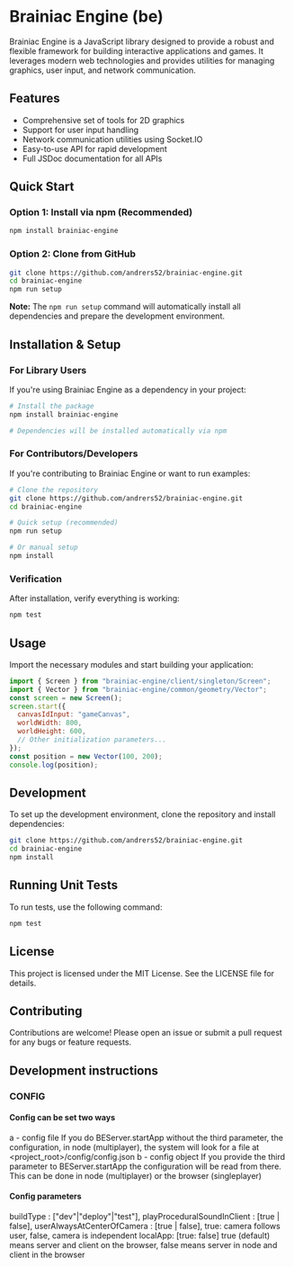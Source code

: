 # Brainiac Engine (be)

Brainiac Engine is a JavaScript library designed to provide a robust and flexible framework for building interactive applications and games. It leverages modern web technologies and provides utilities for managing graphics, user input, and network communication.

## Features

- Comprehensive set of tools for 2D graphics
- Support for user input handling
- Network communication utilities using Socket.IO
- Easy-to-use API for rapid development
- Full JSDoc documentation for all APIs

## Quick Start

### Option 1: Install via npm (Recommended)

```bash
npm install brainiac-engine
```

### Option 2: Clone from GitHub

```bash
git clone https://github.com/andrers52/brainiac-engine.git
cd brainiac-engine
npm run setup
```

**Note:** The `npm run setup` command will automatically install all dependencies and prepare the development environment.

## Installation & Setup

### For Library Users

If you're using Brainiac Engine as a dependency in your project:

```bash
# Install the package
npm install brainiac-engine

# Dependencies will be installed automatically via npm
```

### For Contributors/Developers

If you're contributing to Brainiac Engine or want to run examples:

```bash
# Clone the repository
git clone https://github.com/andrers52/brainiac-engine.git
cd brainiac-engine

# Quick setup (recommended)
npm run setup

# Or manual setup
npm install
```

### Verification

After installation, verify everything is working:

```bash
npm test
```

## Usage

Import the necessary modules and start building your application:

```javascript
import { Screen } from "brainiac-engine/client/singleton/Screen";
import { Vector } from "brainiac-engine/common/geometry/Vector";
const screen = new Screen();
screen.start({
  canvasIdInput: "gameCanvas",
  worldWidth: 800,
  worldHeight: 600,
  // Other initialization parameters...
});
const position = new Vector(100, 200);
console.log(position);
```

## Development

To set up the development environment, clone the repository and install dependencies:

```bash
git clone https://github.com/andrers52/brainiac-engine.git
cd brainiac-engine
npm install
```

## Running Unit Tests

To run tests, use the following command:

```bash
npm test
```

## License

This project is licensed under the MIT License. See the LICENSE file for details.

## Contributing

Contributions are welcome! Please open an issue or submit a pull request for any bugs or feature requests.

## Development instructions

### CONFIG

#### Config can be set two ways

a - config file
If you do BEServer.startApp without the third parameter, the configuration, in node (multiplayer), the system will
look for a file at <project_root>/config/config.json
b - config object
If you provide the third parameter to BEServer.startApp the configuration will be read from there. This can
be done in node (multiplayer) or the browser (singleplayer)

#### Config parameters

buildType : ["dev"|"deploy"|"test"],
playProceduralSoundInClient : [true | false],
userAlwaysAtCenterOfCamera : [true | false],
true: camera follows user, false, camera is independent
localApp: [true: false]
true (default) means server and client on the browser, false means server in node and client in the browser
